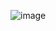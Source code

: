 ![image](https://user-images.githubusercontent.com/39964594/139600853-fd12a717-5e99-41d0-a318-05e13fcc005c.png)
